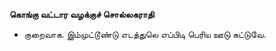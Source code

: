 **கொங்கு வட்டார வழக்குச் சொல்லகராதி**
- குறைவாக. இம்முட்டூண்டு எடத்துலெ எப்பிடி பெரிய ஊடு கட்டுவே.

